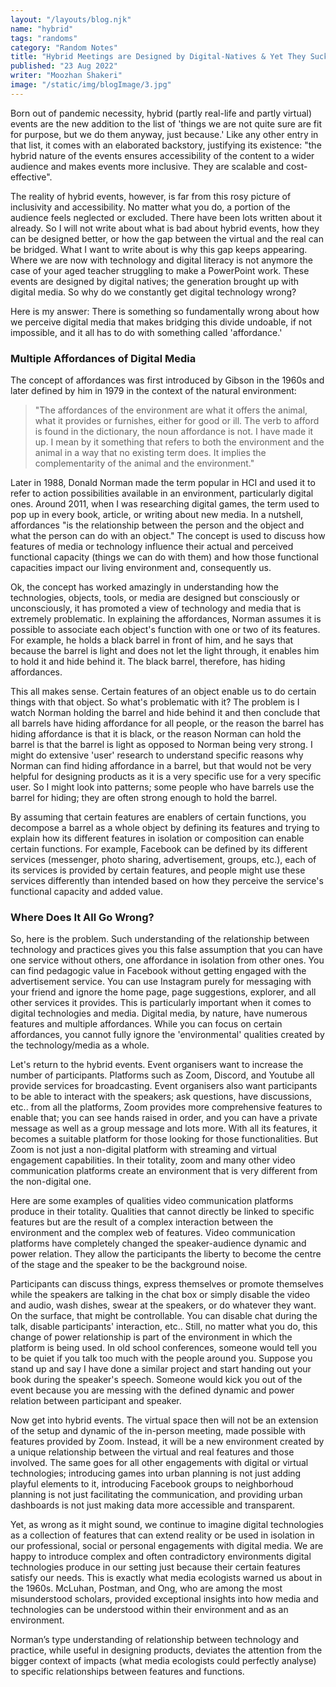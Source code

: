 ```yaml
---
layout: "/layouts/blog.njk"
name: "hybrid"
tags: "randoms"
category: "Random Notes"
title: "Hybrid Meetings are Designed by Digital-Natives & Yet They Suck"
published: "23 Aug 2022"
writer: "Moozhan Shakeri"
image: "/static/img/blogImage/3.jpg"
---
```


Born out of pandemic necessity, hybrid (partly real-life and partly virtual) events are the new addition to the list of 'things we are not quite sure are fit for purpose, but we do them anyway, just because.' Like any other entry in that list, it comes with an elaborated backstory, justifying its existence: "the hybrid nature of the events ensures accessibility of the content to a wider audience and makes events more inclusive. They are scalable and cost-effective".

The reality of hybrid events, however, is far from this rosy picture of inclusivity and accessibility. No matter what you do, a portion of the audience feels neglected or excluded. There have been lots written about it already. So I will not write about what is bad about hybrid events, how they can be designed better, or how the gap between the virtual and the real can be bridged. What I want to write about is why this gap keeps appearing. Where we are now with technology and digital literacy is not anymore the case of your aged teacher struggling to make a PowerPoint work. These events are designed by digital natives; the generation brought up with digital media. So why do we constantly get digital technology wrong?

Here is my answer: There is something so fundamentally wrong about how we perceive digital media that makes bridging this divide undoable, if not impossible, and it all has to do with something called 'affordance.'

### Multiple Affordances of Digital Media

The concept of affordances was first introduced by Gibson in the 1960s and later defined by him in 1979 in the context of the natural environment:

> "The affordances of the environment are what it offers the animal, what it provides or furnishes, either for good or ill. The verb to afford is found in the dictionary, the noun affordance is not. I have made it up. I mean by it something that refers to both the environment and the animal in a way that no existing term does. It implies the complementarity of the animal and the environment."

Later in 1988, Donald Norman made the term popular in HCI and used it to refer to action possibilities available in an environment, particularly digital ones. Around 2011, when I was researching digital games, the term used to pop up in every book, article, or writing about new media. In a nutshell, affordances "is the relationship between the person and the object and what the person can do with an object." The concept is used to discuss how features of media or technology influence their actual and perceived functional capacity (things we can do with them) and how those functional capacities impact our living environment and, consequently us.

Ok, the concept has worked amazingly in understanding how the technologies, objects, tools, or media are designed but consciously or unconsciously, it has promoted a view of technology and media that is extremely problematic. In explaining the affordances, Norman assumes it is possible to associate each object's function with one or two of its features. For example, he holds a black barrel in front of him, and he says that because the barrel is light and does not let the light through, it enables him to hold it and hide behind it. The black barrel, therefore, has hiding affordances.

This all makes sense. Certain features of an object enable us to do certain things with that object. So what's problematic with it? The problem is I watch Norman holding the barrel and hide behind it and then conclude that all barrels have hiding affordance for all people, or the reason the barrel has hiding affordance is that it is black, or the reason Norman can hold the barrel is that the barrel is light as opposed to Norman being very strong. I might do extensive 'user' research to understand specific reasons why Norman can find hiding affordance in a barrel, but that would not be very helpful for designing products as it is a very specific use for a very specific user. So I might look into patterns; some people who have barrels use the barrel for hiding; they are often strong enough to hold the barrel.

By assuming that certain features are enablers of certain functions, you decompose a barrel as a whole object by defining its features and trying to explain how its different features in isolation or composition can enable certain functions. For example, Facebook can be defined by its different services (messenger, photo sharing, advertisement, groups, etc.), each of its services is provided by certain features, and people might use these services differently than intended based on how they perceive the service's functional capacity and added value.

### Where Does It All Go Wrong?

So, here is the problem. Such understanding of the relationship between technology and practices gives you this false assumption that you can have one service without others, one affordance in isolation from other ones. You can find pedagogic value in Facebook without getting engaged with the advertisement service. You can use Instagram purely for messaging with your friend and ignore the home page, page suggestions, explorer, and all other services it provides. This is particularly important when it comes to digital technologies and media. Digital media, by nature, have numerous features and multiple affordances. While you can focus on certain affordances, you cannot fully ignore the 'environmental' qualities created by the technology/media as a whole.

Let's return to the hybrid events. Event organisers want to increase the number of participants. Platforms such as Zoom, Discord, and Youtube all provide services for broadcasting. Event organisers also want participants to be able to interact with the speakers; ask questions, have discussions, etc.. from all the platforms, Zoom provides more comprehensive features to enable that; you can see hands raised in order, and you can have a private message as well as a group message and lots more. With all its features, it becomes a suitable platform for those looking for those functionalities. But Zoom is not just a non-digital platform with streaming and virtual engagement capabilities. In their totality, zoom and many other video communication platforms create an environment that is very different from the non-digital one.

Here are some examples of qualities video communication platforms produce in their totality. Qualities that cannot directly be linked to specific features but are the result of a complex interaction between the environment and the complex web of features. Video communication platforms have completely changed the speaker-audience dynamic and power relation. They allow the participants the liberty to become the centre of the stage and the speaker to be the background noise.

Participants can discuss things, express themselves or promote themselves while the speakers are talking in the chat box or simply disable the video and audio, wash dishes, swear at the speakers, or do whatever they want. On the surface, that might be controllable. You can disable chat during the talk, disable participants' interaction, etc.. Still, no matter what you do, this change of power relationship is part of the environment in which the platform is being used. In old school conferences, someone would tell you to be quiet if you talk too much with the people around you. Suppose you stand up and say I have done a similar project and start handing out your book during the speaker's speech. Someone would kick you out of the event because you are messing with the defined dynamic and power relation between participant and speaker.

Now get into hybrid events. The virtual space then will not be an extension of the setup and dynamic of the in-person meeting, made possible with features provided by Zoom. Instead, it will be a new environment created by a unique relationship between the virtual and real features and those involved. The same goes for all other engagements with digital or virtual technologies; introducing games into urban planning is not just adding playful elements to it, introducing Facebook groups to neighborhoud planning is not just facilitating the communication, and providing urban dashboards is not just making data more accessible and transparent.

Yet, as wrong as it might sound, we continue to imagine digital technologies as a collection of features that can extend reality or be used in isolation in our professional, social or personal engagements with digital media. We are happy to introduce complex and often contradictory environments digital technologies produce in our setting just because their certain features satisfy our needs. This is exactly what media ecologists warned us about in the 1960s. McLuhan, Postman, and Ong, who are among the most misunderstood scholars, provided exceptional insights into how media and technologies can be understood within their environment and as an environment.

Norman’s type understanding of relationship between technology and practice, while useful in designing products, deviates the attention from the bigger context of impacts (what media ecologists could perfectly analyse) to specific relationships between features and functions.
